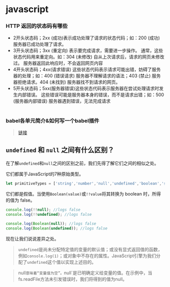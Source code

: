 # javascript
### HTTP 返回的状态码有哪些
- 2开头状态码；2xx (成功)表示成功处理了请求的状态代码；如：200 (成功) 服务器已成功处理了请求。
- 3开头状态码；3xx (重定向) 表示要完成请求，需要进一步操作。 通常，这些状态代码用来重定向。如：304 (未修改) 自从上次请求后，请求的网页未修改过。 服务器返回此响应时，不会返回网页内容
- 4开头状态码；4xx(请求错误) 这些状态代码表示请求可能出错，妨碍了服务器的处理；如：400 (错误请求) 服务器不理解请求的语法；403 (禁止) 服务器拒绝请求。404 (未找到) 服务器找不到请求的网页。
- 5开头状态码；5xx(服务器错误)这些状态代码表示服务器在尝试处理请求时发生内部错误。 这些错误可能是服务器本身的错误，而不是请求出错；如：500 (服务器内部错误) 服务器遇到错误，无法完成请求

#
### babel各单元简介&如何写一个babel插件
> [链接](https://segmentfault.com/a/1190000013921832)

## `undefined` 和 `null` 之间有什么区别？

在了解`undefined`和`null`之间的区别之前，我们先得了解它们之间的相似之处。

它们都属于JavaScript的7种原始类型。

```js
let primitiveTypes = ['string','number','null','undefined','boolean','symbol', 'bigint'];
```

它们都是假值。当使用`Boolean(value)`或`!!value`将其转换为 boolean 时，所得的值为 false。

```js
console.log(!!null); //logs false
console.log(!!undefined); //logs false
 
console.log(Boolean(null)); //logs false
console.log(Boolean(undefined)); //logs false
```

现在让我们说说差异之处。

> `undefined`是尚未分配特定值的变量的默认值；或没有显式返回值的函数，例如`console.log(1)`；或对象中不存在的属性。JavaScript引擎为我们分配了`undefined`这个值以实现上述目的。

> null`意味着“变量值为空”。`null`是已明确定义给变量的值。在示例中，当fs.readFile方法未引发错误时，我们将得到的值为null。

